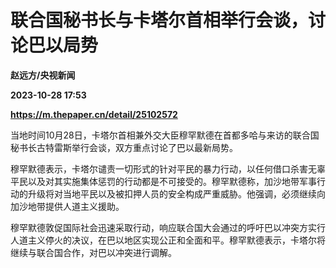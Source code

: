 # 联合国秘书长与卡塔尔首相举行会谈，讨论巴以局势
**赵远方/央视新闻**

**2023-10-28 17:53**

**https://m.thepaper.cn/detail/25102572**

当地时间10月28日，卡塔尔首相兼外交大臣穆罕默德在首都多哈与来访的联合国秘书长古特雷斯举行会谈，双方重点讨论了巴以最新局势。

穆罕默德表示，卡塔尔谴责一切形式的针对平民的暴力行动，以任何借口杀害无辜平民以及对其实施集体惩罚的行动都是不可接受的。穆罕默德称，加沙地带军事行动的升级将对当地平民以及被扣押人员的安全构成严重威胁。他强调，必须继续向加沙地带提供人道主义援助。

穆罕默德敦促国际社会迅速采取行动，响应联合国大会通过的呼吁巴以冲突方实行人道主义停火的决议，在巴以地区实现公正和全面和平。穆罕默德表示，卡塔尔将继续与联合国合作，对巴以冲突进行调解。